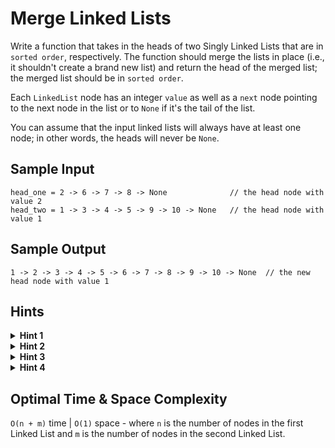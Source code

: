 # Merge Linked Lists

Write a function that takes in the heads of two Singly Linked Lists that are in `sorted order`, respectively. The function should merge the lists in place (i.e., it shouldn't create a brand new list) and return the head of the merged list; the merged list should be in `sorted order`.

Each `LinkedList` node has an integer `value` as well as a `next` node pointing to the next node in the list or to `None` if it's the tail of the list.

You can assume that the input linked lists will always have at least one node; in other words, the heads will never be `None`.

## Sample Input

```plaintext
head_one = 2 -> 6 -> 7 -> 8 -> None              // the head node with value 2
head_two = 1 -> 3 -> 4 -> 5 -> 9 -> 10 -> None   // the head node with value 1
```

## Sample Output

```plaintext
1 -> 2 -> 3 -> 4 -> 5 -> 6 -> 7 -> 8 -> 9 -> 10 -> None  // the new head node with value 1
```

## Hints

<details>
<summary><b>Hint 1</b></summary>

You can iterate through the Linked Lists from head to tail and merge them along the way by inserting nodes from the second Linked List into the first Linked List.

</details>

<details>
<summary><b>Hint 2</b></summary>

You'll need to manipulate three nodes at once at every step.

</details>

<details>
<summary><b>Hint 3</b></summary>

At every step, you'll need to have three variables (`p1`, `p2`, and `p1_prev`) pointing to the current node in the first Linked List (`p1`), the current node in the second Linked List (`p2`), and the previous node in the first Linked List (`p1_prev`). If the value of `p1` is smaller than the value of `p2`, then you can just "move forward" in the first Linked List by moving `p1` and `p1_prev` forward by one position (`p1_prev` becomes `p1` and `p1` becomes `p1.next`). If the value of `p1` is greater than the value of `p2`, then you need to insert `p2` before `p1`. You'll have to first make `p1_prev` point to `p2`, then make `p2` point to `p1`, all the while not losing track of `p2`'s `"next"` node, which you'll need to move to right after. You'll also have to handle edge cases when you're dealing with head nodes or tail nodes.

</details>

<details>
<summary><b>Hint 4</b></summary>

You can implement this algorithm both `iteratively` and `recursively` following nearly identical logic.

</details>

## Optimal Time & Space Complexity

`O(n + m)` time | `O(1)` space - where `n` is the number of nodes in the first Linked List and `m` is the number of nodes in the second Linked List.
